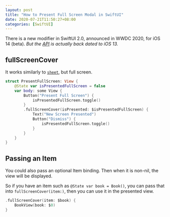 ```yaml
---
layout: post
title: "How to Present Full Screen Modal in SwiftUI"
date: 2020-07-21T11:50:27+08:00
categories: [SwiftUI]
---
```


There is a new modifier in SwiftUI 2.0, announced in WWDC 2020, for iOS 14 (beta). _But the [API](https://developer.apple.com/documentation/swiftui/view/fullscreencover(ispresented:ondismiss:content:)) is actually back dated to iOS 13._

## fullScreenCover

It works similarly to [`sheet`](https://developer.apple.com/documentation/swiftui/view/sheet(ispresented:ondismiss:content:)), but full screen.

```swift
struct PresentFullScreen: View {
    @State var isPresentedFullScreen = false
    var body: some View {
        Button("Present Full Screen") {
            isPresentedFullScreen.toggle()
        }
        .fullScreenCover(isPresented: $isPresentedFullScreen) {
            Text("New Screen Presented")
            Button("Dismiss") {
                isPresentedFullScreen.toggle()
            }
        }
    }
}
```

## Passing an Item

You could also pass an optional Item binding. Then when it is non-nil, the view will be displayed.

So if you have an item such as `@State var book = Book()`, you can pass that into `fullScreenCover(item:)`, then you can use it in the presented view.

```swift
.fullScreenCover(item: $book) {
    BookView(book: $0)
}
```
